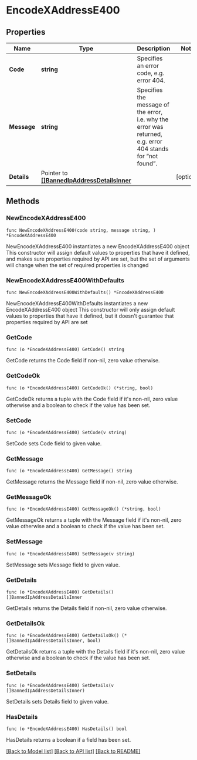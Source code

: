 # EncodeXAddressE400

## Properties

Name | Type | Description | Notes
------------ | ------------- | ------------- | -------------
**Code** | **string** | Specifies an error code, e.g. error 404. | 
**Message** | **string** | Specifies the message of the error, i.e. why the error was returned, e.g. error 404 stands for “not found”. | 
**Details** | Pointer to [**[]BannedIpAddressDetailsInner**](BannedIpAddressDetailsInner.md) |  | [optional] 

## Methods

### NewEncodeXAddressE400

`func NewEncodeXAddressE400(code string, message string, ) *EncodeXAddressE400`

NewEncodeXAddressE400 instantiates a new EncodeXAddressE400 object
This constructor will assign default values to properties that have it defined,
and makes sure properties required by API are set, but the set of arguments
will change when the set of required properties is changed

### NewEncodeXAddressE400WithDefaults

`func NewEncodeXAddressE400WithDefaults() *EncodeXAddressE400`

NewEncodeXAddressE400WithDefaults instantiates a new EncodeXAddressE400 object
This constructor will only assign default values to properties that have it defined,
but it doesn't guarantee that properties required by API are set

### GetCode

`func (o *EncodeXAddressE400) GetCode() string`

GetCode returns the Code field if non-nil, zero value otherwise.

### GetCodeOk

`func (o *EncodeXAddressE400) GetCodeOk() (*string, bool)`

GetCodeOk returns a tuple with the Code field if it's non-nil, zero value otherwise
and a boolean to check if the value has been set.

### SetCode

`func (o *EncodeXAddressE400) SetCode(v string)`

SetCode sets Code field to given value.


### GetMessage

`func (o *EncodeXAddressE400) GetMessage() string`

GetMessage returns the Message field if non-nil, zero value otherwise.

### GetMessageOk

`func (o *EncodeXAddressE400) GetMessageOk() (*string, bool)`

GetMessageOk returns a tuple with the Message field if it's non-nil, zero value otherwise
and a boolean to check if the value has been set.

### SetMessage

`func (o *EncodeXAddressE400) SetMessage(v string)`

SetMessage sets Message field to given value.


### GetDetails

`func (o *EncodeXAddressE400) GetDetails() []BannedIpAddressDetailsInner`

GetDetails returns the Details field if non-nil, zero value otherwise.

### GetDetailsOk

`func (o *EncodeXAddressE400) GetDetailsOk() (*[]BannedIpAddressDetailsInner, bool)`

GetDetailsOk returns a tuple with the Details field if it's non-nil, zero value otherwise
and a boolean to check if the value has been set.

### SetDetails

`func (o *EncodeXAddressE400) SetDetails(v []BannedIpAddressDetailsInner)`

SetDetails sets Details field to given value.

### HasDetails

`func (o *EncodeXAddressE400) HasDetails() bool`

HasDetails returns a boolean if a field has been set.


[[Back to Model list]](../README.md#documentation-for-models) [[Back to API list]](../README.md#documentation-for-api-endpoints) [[Back to README]](../README.md)


